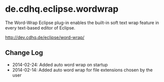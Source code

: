 de.cdhq.eclipse.wordwrap
========================

The Word-Wrap Eclipse plug-in enables the built-in soft text wrap feature in every text-based editor of Eclipse.

http://dev.cdhq.de/eclipse/word-wrap/

Change Log
----------
* 2014-02-24: Added auto word wrap on startup
* 2014-02-14: Added auto word wrap for file extensions chosen by the user